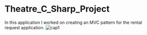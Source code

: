 # Theatre_C_Sharp_Project
In this application I worked on creating an MVC pattern for the rental request application.
![cap1](https://user-images.githubusercontent.com/74997705/123323126-f6527680-d4e9-11eb-9cc7-6cec6613dfaa.PNG)
